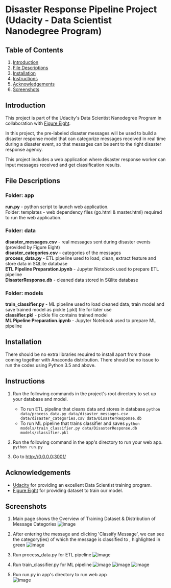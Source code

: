 # Disaster Response Pipeline Project (Udacity - Data Scientist Nanodegree Program)
## Table of Contents
1. [Introduction](https://github.com/Raoul-Batcho/udacity-disaster-response-pipeline#introduction)
2. [File Descriptions](https://github.com/Raoul-Batcho/udacity-disaster-response-pipeline#file-descriptions)
3. [Installation](https://github.com/Raoul-Batcho/udacity-disaster-response-pipeline#installation)
4. [Instructions](https://github.com/Raoul-Batcho/udacity-disaster-response-pipeline#instructions)
5. [Acknowledgements](https://github.com/Raoul-Batcho/udacity-disaster-response-pipeline#acknowledgements)
6. [Screenshots](https://github.com/Raoul-Batcho/udacity-disaster-response-pipeline#screenshots)

## Introduction
This project is part of the Udacity's Data Scientist Nanodegree Program in collaboration with [Figure Eight](https://www.figure-eight.com/).

In this project, the pre-labeled disaster messages will be used to build a disaster response model that can categorize messages received in real time during a disaster event, so that messages can be sent to the right disaster response agency.

This project includes a web application where disaster response worker can input messages received and get classification results.

## File Descriptions
### Folder: app
**run.py** - python script to launch web application.<br/>
Folder: templates - web dependency files (go.html & master.html) required to run the web application.

### Folder: data
**disaster_messages.csv** - real messages sent during disaster events (provided by Figure Eight)<br/>
**disaster_categories.csv** - categories of the messages<br/>
**process_data.py** - ETL pipeline used to load, clean, extract feature and store data in SQLite database<br/>
**ETL Pipeline Preparation.ipynb** - Jupyter Notebook used to prepare ETL pipeline<br/>
**DisasterResponse.db** - cleaned data stored in SQlite database

### Folder: models
**train_classifier.py** - ML pipeline used to load cleaned data, train model and save trained model as pickle (.pkl) file for later use<br/>
**classifier.pkl** - pickle file contains trained model<br/>
**ML Pipeline Preparation.ipynb** - Jupyter Notebook used to prepare ML pipeline

## Installation
There should be no extra libraries required to install apart from those coming together with Anaconda distribution. There should be no issue to run the codes using Python 3.5 and above.

## Instructions
1. Run the following commands in the project's root directory to set up your database and model.

    - To run ETL pipeline that cleans data and stores in database
        `python data/process_data.py data/disaster_messages.csv data/disaster_categories.csv data/DisasterResponse.db`
    - To run ML pipeline that trains classifier and saves
        `python models/train_classifier.py data/DisasterResponse.db models/classifier.pkl`

2. Run the following command in the app's directory to run your web app.
    `python run.py`

3. Go to http://0.0.0.0:3001/

## Acknowledgements
* [Udacity](https://www.udacity.com/) for providing an excellent Data Scientist training program.
* [Figure Eight](https://www.figure-eight.com/) for providing dataset to train our model.

## Screenshots
1. Main page shows the Overview of Training Dataset & Distribution of Message Categories
![image](https://github.com/Raoul-Batcho/udacity-disaster-response-pipeline/screenshots/1.%20main%20page.JPG)

2. After entering the message and clicking 'Classify Message', we can see the category(ies) of which the message is classified to , highlighted in green
![image](https://github.com/Raoul-Batcho/udacity-disaster-response-pipeline/blob/main/screenshots/3.%20classify%20result.JPG)

3. Run process_data.py for ETL pipeline
![image](https://github.com/Raoul-Batcho/udacity-disaster-response-pipeline/blob/main/screenshots/4.%20run%20process_data.JPG)

4. Run train_classifier.py for ML pipeline
![image](https://github.com/Raoul-Batcho/udacity-disaster-response-pipeline/blob/main/screenshots/5.%20run%20train_classifier_1_rev1.JPG)
![image](https://github.com/Raoul-Batcho/udacity-disaster-response-pipeline/blob/main/screenshots/5.%20run%20train_classifier_2_rev1.JPG)
![image](https://github.com/Raoul-Batcho/udacity-disaster-response-pipeline/blob/main/screenshots/5.%20run%20train_classifier_3_rev1.JPG)

5. Run run.py in app's directory to run web app<br/>
![image](https://github.com/Raoul-Batcho/udacity-disaster-response-pipeline/blob/main/screenshots/6.%20run%20app.JPG)
